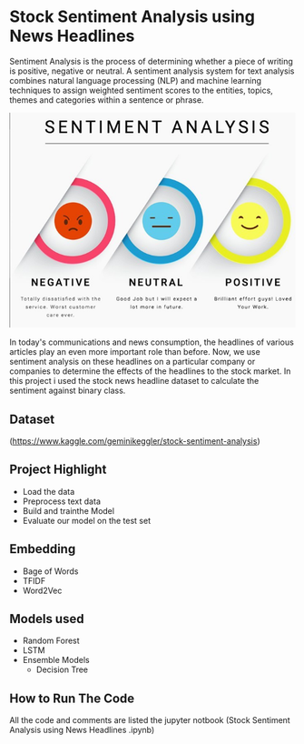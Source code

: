 # Stock Sentiment Analysis using News Headlines

Sentiment Analysis is the process of determining whether a piece of writing is positive, negative or neutral. A sentiment analysis system for text analysis combines natural language processing (NLP) and machine learning techniques to assign weighted sentiment scores to the entities, topics, themes and categories within a sentence or phrase.

![](images/sentiment-fig-1-689.jpg)

In today's communications and news consumption, the headlines of various articles play an even more important role than before. Now, we use sentiment analysis on these headlines on a particular company or companies to determine the effects of the headlines to the stock market. In this project i used the stock news headline dataset to calculate the sentiment against binary class.

## Dataset
(https://www.kaggle.com/geminikeggler/stock-sentiment-analysis)

## Project Highlight
- Load the data 
- Preprocess text data
- Build and trainthe Model
- Evaluate our model on the test set

## Embedding 
- Bage of Words
- TFIDF
- Word2Vec

## Models used  
- Random Forest 
- LSTM
- Ensemble Models
  - Decision Tree 


## How to Run The Code
All the code and comments are listed the jupyter notbook (Stock Sentiment Analysis using News Headlines .ipynb)

